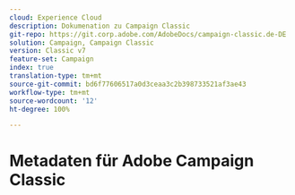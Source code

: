 ```yaml
---
cloud: Experience Cloud
description: Dokumenation zu Campaign Classic
git-repo: https://git.corp.adobe.com/AdobeDocs/campaign-classic.de-DE
solution: Campaign, Campaign Classic
version: Classic v7
feature-set: Campaign
index: true
translation-type: tm+mt
source-git-commit: bd6f77606517a0d3ceaa3c2b398733521af3ae43
workflow-type: tm+mt
source-wordcount: '12'
ht-degree: 100%

---
```



# Metadaten für Adobe Campaign Classic
